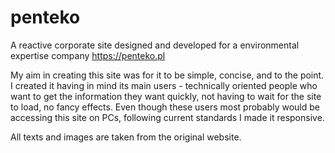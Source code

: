 # penteko
A reactive corporate site designed and developed for a environmental expertise company https://penteko.pl

My aim in creating this site was for it to be simple, concise, and to the point.
I created it having in mind its main users - technically oriented people who want to get the information they want quickly, not having to wait for the site to load, no fancy effects.
Even though these users most probably would be accessing this site on PCs, following current standards I made it responsive.

All texts and images are taken from the original website.
